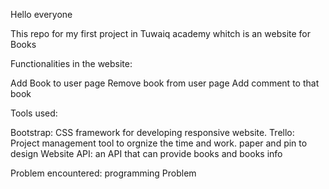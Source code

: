 Hello everyone

This repo for my first project in Tuwaiq academy whitch is an website for Books

Functionalities in the website:

Add Book to user page 
Remove book from user page 
Add comment to that book


Tools used:

Bootstrap: CSS framework for developing responsive website.
Trello: Project management tool to orgnize the time and work.
paper and pin to design Website 
API: an API that can provide books and books info

Problem encountered:
programming Problem  